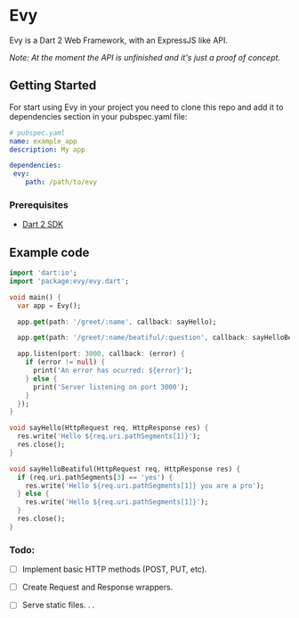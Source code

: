 # Evy

Evy is a Dart 2 Web Framework, with an ExpressJS like API.

*Note: At the moment the API is unfinished and it's just a proof of concept.*

## Getting Started

For start using Evy in your project you need to clone this repo and add it to dependencies section in your pubspec.yaml file:

```yaml
# pubspec.yaml
name: example_app
description: My app

dependencies:
 evy: 
    path: /path/to/evy
```

### Prerequisites

* [Dart 2 SDK](https://www.dartlang.org/tools/sdk#install)
 
## Example code
 
```dart
import 'dart:io';
import 'package:evy/evy.dart';

void main() {
  var app = Evy();

  app.get(path: '/greet/:name', callback: sayHello);

  app.get(path: '/greet/:name/beatiful/:question', callback: sayHelloBeatiful);

  app.listen(port: 3000, callback: (error) {
    if (error != null) {
      print('An error has ocurred: ${error}');
    } else {
      print('Server listening on port 3000');
    }
  });
}

void sayHello(HttpRequest req, HttpResponse res) {
  res.write('Hello ${req.uri.pathSegments[1]}');
  res.close();
}

void sayHelloBeatiful(HttpRequest req, HttpResponse res) {
  if (req.uri.pathSegments[3] == 'yes') {
    res.write('Hello ${req.uri.pathSegments[1]} you are a pro');
  } else {
    res.write('Hello ${req.uri.pathSegments[1]}');
  }
  res.close();
}
```

### Todo:
 - [ ] Implement basic HTTP methods (POST, PUT, etc).
 - [ ] Create Request and Response wrappers.
 - [ ] Serve static files. . .
 